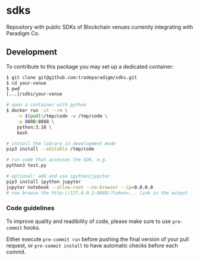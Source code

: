 # sdks

Repository with public SDKs of Blockchain venues
currently integrating with Paradigm Co.

## Development

To contribute to this package you may set up a dedicated container:

```bash
$ git clone git@github.com:tradeparadigm/sdks.git
$ cd your-venue
$ pwd
[...]/sdks/your-venue

# open a container with python
$ docker run -it --rm \
    -v $(pwd):/tmp/code -w /tmp/code \
    -p 8888:8888 \
    python:3.10 \
    bash

# install the library in development mode
pip3 install --editable /tmp/code

# run code that accesses the SDK, e.g.
python3 test.py

# optional: add and use ipython/jypiter
pip3 install ipython jupyter
jupyter notebook --allow-root --no-browser --ip=0.0.0.0
# now browse the http://127.0.0.1:8888/?token=... link in the output
```

### Code guidelines

To improve quality and readibility of code,
please make sure to use `pre-commit` hooks.

Either execute `pre-commit run` before pushing the final version of your
pull request, or `pre-commit install` to have automatic checks before
each commit.
